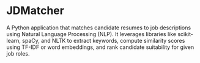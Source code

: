 # JDMatcher
A Python application that matches candidate resumes to job descriptions using Natural Language Processing (NLP). It leverages libraries like scikit-learn, spaCy, and NLTK to extract keywords, compute similarity scores using TF-IDF or word embeddings, and rank candidate suitability for given job roles.


